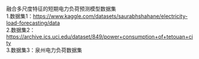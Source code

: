 融合多尺度特征的短期电力负荷预测模型数据集  
1.数据集1：https://www.kaggle.com/datasets/saurabhshahane/electricity-load-forecasting/data  
2.数据集2：https://archive.ics.uci.edu/dataset/849/power+consumption+of+tetouan+city  
3.数据集3：泉州电力负荷数据集
